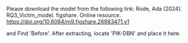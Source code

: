 Please download the model from the following link: 
Rode, Ada (2024). RQ3_Victim_model. figshare. Online resource. https://doi.org/10.6084/m9.figshare.26983471.v1  

and Find 'Before'. After extracting, locate 'PIK-DBN' and place it here.